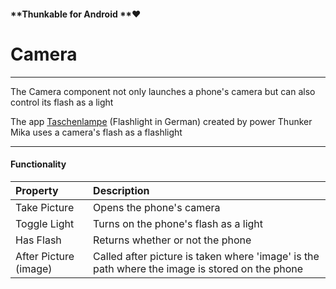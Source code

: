 #### **Thunkable for Android **❤

# Camera

---

The Camera component not only launches a phone's camera but can also control its flash as a light

The app [Taschenlampe](https://www.gitbook.com/book/albertching/thunkable-docs/edit#) \(Flashlight in German\) created by power Thunker Mika uses a camera's flash as a flashlight

---

#### Functionality

| Property | Description |
| :--- | :--- |
| Take Picture | Opens the phone's camera |
| Toggle Light | Turns on the phone's flash as a light |
| Has Flash | Returns whether or not the phone |
| After Picture \(image\) | Called after picture is taken where 'image' is the path where the image is stored on the phone |

#### 




